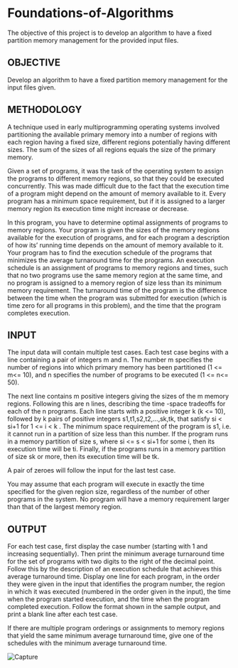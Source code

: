 # Foundations-of-Algorithms
The objective of this project is to develop an algorithm to have a fixed partition memory management for the provided input files.

## OBJECTIVE
Develop  an algorithm to have a fixed partition
memory management for the input files given.
## METHODOLOGY
A technique used in early multiprogramming operating systems involved
partitioning the available primary memory into a number of regions with each
region having a fixed size, different regions potentially having different sizes. The
sum of the sizes of all regions equals the size of the primary memory.

Given a set of programs, it was the task of the operating system to assign the
programs to different memory regions, so that they could be executed concurrently.
This was made difficult due to the fact that the execution time of a program might
depend on the amount of memory available to it. Every program has a minimum
space requirement, but if it is assigned to a larger memory region its execution time
might increase or decrease.

In this program, you have to determine optimal assignments of programs to
memory regions. Your program is given the sizes of the memory regions available
for the execution of programs, and for each program a description of how its’
running time depends on the amount of memory available to it. Your program has
to find the execution schedule of the programs that minimizes the average
turnaround time for the programs. An execution schedule is an assignment of
programs to memory regions and times, such that no two programs use the same
memory region at the same time, and no program is assigned to a memory region of
size less than its minimum memory requirement. The turnaround time of the program is the difference between the time when the program was submitted for
execution (which is time zero for all programs in this problem), and the time that the
program completes execution.

## INPUT
The input data will contain multiple test cases. Each test case begins with a line
containing a pair of integers m and n. The number m specifies the number of
regions into which primary memory has been partitioned (1 <= m<= 10), and n
specifies the number of programs to be executed (1 <= n<= 50).

The next line contains m positive integers giving the sizes of the m memory
regions. Following this are n lines, describing the time -space tradeoffs for each of
the n programs. Each line starts with a positive integer k (k <= 10), followed by k
pairs of positive integers s1,t1,s2,t2,…,sk,tk, that satisfy si < si+1 for 1 <= i < k .
The minimum space requirement of the program is s1, i.e. it cannot run in a
partition of size less than this number. If the program runs in a memory partition of
size s, where si <= s < si+1 for some i, then its execution time will be ti. Finally,
if the programs runs in a memory partition of size sk or more, then its execution
time will be tk.

A pair of zeroes will follow the input for the last test case.

You may assume that each program will execute in exactly the time specified for the
given region size, regardless of the number of other programs in the system. No
program will have a memory requirement larger than that of the largest memory
region.

## OUTPUT

For each test case, first display the case number (starting with 1 and increasing
sequentially). Then print the minimum average turnaround time for the set of
programs with two digits to the right of the decimal point. Follow this by the
description of an execution schedule that achieves this average turnaround time.
Display one line for each program, in the order they were given in the input that
identifies the program number, the region in which it was executed (numbered in
the order given in the input), the time when the program started execution, and
the time when the program completed execution. Follow the format shown in the
sample output, and print a blank line after each test case.

If there are multiple program orderings or assignments to memory regions that yield
the same minimum average turnaround time, give one of the schedules with the
minimum average turnaround time.

![Capture](https://user-images.githubusercontent.com/49120359/93498874-f3f63700-f92f-11ea-902e-c5da120a7297.PNG)

